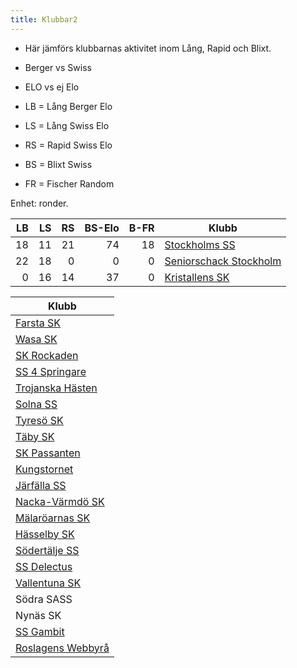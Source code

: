 ```yaml
---
title: Klubbar2
---
```


* Här jämförs klubbarnas aktivitet inom Lång, Rapid och Blixt.
* Berger vs Swiss
* ELO vs ej Elo

* LB = Lång Berger Elo
* LS = Lång Swiss Elo
* RS = Rapid Swiss Elo
* BS = Blixt Swiss
* FR = Fischer Random

Enhet: ronder.

|LB|LS|RS|BS-Elo|B-FR|Klubb|
|-:|-:|-:|-----:|---:|-----|
|18|11|21|    74|  18|[Stockholms SS](https://schacksallskapet.se)|
|22|18| 0|     0|   0|[Seniorschack Stockholm](https://www.seniorschackstockholm.se/)|
| 0|16|14|    37|   0|[Kristallens SK](https://kristallen.org)|


|Klubb|
|-----|
|[Farsta SK](https://farstask.se)|
|[Wasa SK](https://wasask.se)|
|[SK Rockaden](https://rockaden.com)|
|[SS 4 Springare](https://4springare.se/)|
|[Trojanska Hästen](https://trojanskahasten.se)|
|[Solna SS](https://solnaschack.org)|
|[Tyresö SK](https://tyresoschack.se)|
|[Täby SK](https://tabyschack.se)|
|[SK Passanten](https://passanten.com)|
|[Kungstornet](https://kungstornetschack.se/)|
|[Järfälla SS](https://www.laget.se/jarfallaschacksallskap)|
|[Nacka-Värmdö SK](https://nackaschack.com)|
|[Mälaröarnas SK](https://www.facebook.com/Malaroschack)|
|[Hässelby SK](https://hasselbyschack.se/)|
|[Södertälje SS](https://www.sodertaljeschack.se/)|
|[SS Delectus](https://schackklubbdelectus.blogspot.com)|
|[Vallentuna SK](https://vallentunaschack.se)|
|Södra SASS|
|Nynäs SK|
|[SS Gambit](https://ssgambit.se/)|
|[Roslagens Webbyrå](https://roslagenswebbyra.se/)|

